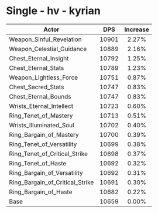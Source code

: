 # Single - hv - kyrian
| Actor | DPS | Increase |
|---|:---:|:---:|
|Weapon_Sinful_Revelation|10901|2.27%|
|Weapon_Celestial_Guidance|10889|2.16%|
|Chest_Eternal_Insight|10792|1.25%|
|Chest_Eternal_Stats|10789|1.23%|
|Weapon_Lightless_Force|10751|0.87%|
|Chest_Sacred_Stats|10747|0.83%|
|Chest_Eternal_Bounds|10747|0.83%|
|Wrists_Eternal_Intellect|10723|0.60%|
|Ring_Tenet_of_Mastery|10713|0.51%|
|Wrists_Illuminated_Soul|10702|0.40%|
|Ring_Bargain_of_Mastery|10700|0.39%|
|Ring_Tenet_of_Versatility|10699|0.38%|
|Ring_Tenet_of_Critical_Strike|10698|0.37%|
|Ring_Tenet_of_Haste|10692|0.32%|
|Ring_Bargain_of_Versatility|10692|0.31%|
|Ring_Bargain_of_Critical_Strike|10691|0.30%|
|Ring_Bargain_of_Haste|10682|0.22%|
|Base|10659|0.00%|
